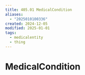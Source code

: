```yaml
---
title: 405.01 MedicalCondition
aliases:
  - "2025010100336"
created: 2024-12-05
modified: 2025-01-01
tags:
  - medicalentity
  - thing
---
```

# MedicalCondition
